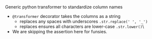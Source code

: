 Generic python transformer to standardize column names
- `@transformer` decorator takes the columns as a string
    - replaces any spaces with underscores `.str.replace(' ', '_')`
    - replaces ensures all characters are lower-case `.str.lower()`\
- We are skipping the assertion here for funsies.